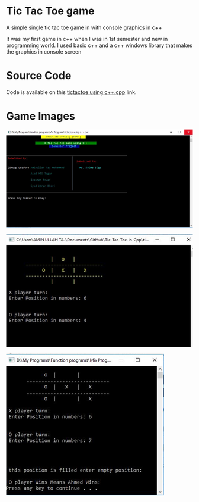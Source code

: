 # Tic Tac Toe game 
A simple single tic tac toe game in with console graphics in c++


It was my first game in c++ when I was in 1st semester and new in programming world. I used basic c++ and a c++ windows library that makes the graphics in console screen

# Source Code
Code is available on this [tictactoe using c++.cpp](https://github.com/AminullahTajMuhammad/Tic-Tac-Toe-in-Cpp/blob/master/tictactoe%20using%20c%2B%2B.cpp) link. 

# Game Images
![ttt_1](https://raw.githubusercontent.com/AminullahTajMuhammad/Tic-Tac-Toe-in-Cpp/master/ttt_1.JPG)

![ttt](https://raw.githubusercontent.com/AminullahTajMuhammad/Tic-Tac-Toe-in-Cpp/master/ttt.JPG)

![ttt_1](https://raw.githubusercontent.com/AminullahTajMuhammad/Tic-Tac-Toe-in-Cpp/master/ttt_2.JPG)
